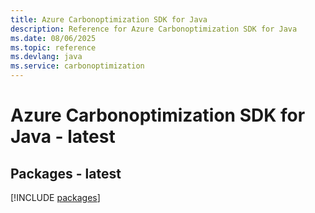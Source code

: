 ```yaml
---
title: Azure Carbonoptimization SDK for Java
description: Reference for Azure Carbonoptimization SDK for Java
ms.date: 08/06/2025
ms.topic: reference
ms.devlang: java
ms.service: carbonoptimization
---
```

# Azure Carbonoptimization SDK for Java - latest
## Packages - latest
[!INCLUDE [packages](carbonoptimization-index.md)]